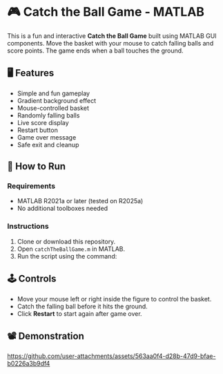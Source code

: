 # 🎮 Catch the Ball Game - MATLAB

This is a fun and interactive **Catch the Ball Game** built using MATLAB GUI components. Move the basket with your mouse to catch falling balls and score points. The game ends when a ball touches the ground.

## 🖥️ Features

- Simple and fun gameplay
- Gradient background effect
- Mouse-controlled basket
- Randomly falling balls
- Live score display
- Restart button
- Game over message
- Safe exit and cleanup

## 🚀 How to Run

### Requirements

- MATLAB R2021a or later (tested on R2025a)
- No additional toolboxes needed

### Instructions

1. Clone or download this repository.
2. Open `catchTheBallGame.m` in MATLAB.
3. Run the script using the command:
   
## 🕹️ Controls

* Move your mouse left or right inside the figure to control the basket.
* Catch the falling ball before it hits the ground.
* Click **Restart** to start again after game over.

## 📽️ Demonstration

https://github.com/user-attachments/assets/563aa0f4-d28b-47d9-bfae-b0226a3b9df4
